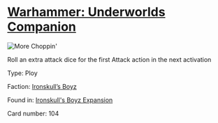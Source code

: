 # [Warhammer: Underworlds Companion](https://guidokessels.github.io/wh-underworlds)

  

![More Choppin'](https://warhammerunderworlds.com/wp-content/uploads/sites/6/2017/12/104_ENG-More-Choppin.png)

Roll an extra attack dice for the first Attack action in the next activation

Type: Ploy

Faction: [Ironskull’s Boyz](https://guidokessels.github.io/wh-underworlds/factions/ironskulls-boyz)

Found in: [Ironskull's Boyz Expansion](https://guidokessels.github.io/wh-underworlds/locations/ironskulls-boyz-expansion)

Card number: 104
